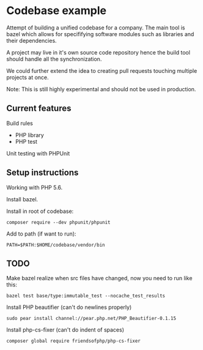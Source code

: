 # Codebase example

Attempt of building a unified codebase for a company.
The main tool is bazel which allows for specififying
software modules such as libraries and their dependencies.

A project may live in it's own source code repository
hence the build tool should handle all the synchronization.

We could further extend the idea to creating pull requests
touching multiple projects at once.

Note: This is still highly experimental and should not be used in production.

## Current features

Build rules

* PHP library
* PHP test

Unit testing with PHPUnit

## Setup instructions

Working with PHP 5.6.

Install bazel.

Install in root of codebase:

`composer require --dev phpunit/phpunit`

Add to path (if want to run):

`PATH=$PATH:$HOME/codebase/vendor/bin`


## TODO

Make bazel realize when src files have changed, now you need to run like this:

`bazel test base/type:immutable_test --nocache_test_results`

Install PHP beautifier (can't do newlines properly)

`sudo pear install channel://pear.php.net/PHP_Beautifier-0.1.15`

Install php-cs-fixer (can't do indent of spaces)

`composer global require friendsofphp/php-cs-fixer`
